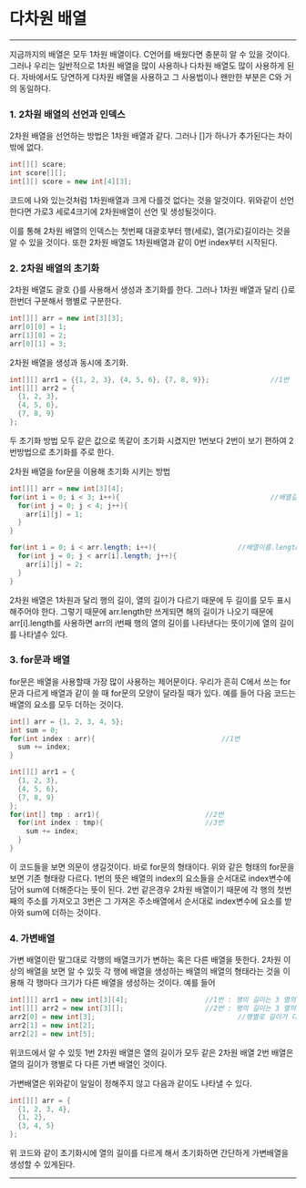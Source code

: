 # 다차원 배열

---

지금까지의 배열은 모두 1차원 배열이다. C언어를 배웠다면 충분히 알 수 있을 것이다. 그러나 우리는 일반적으로 1차원 배열을 많이 사용하나 다차원 배열도 많이 사용하게 된다. 자바에서도 당연하게 다차원 배열을 사용하고 그 사용법이나 왠만한 부분은 C와 거의 동일하다.

### 1. 2차원 배열의 선언과 인덱스

2차원 배열을 선언하는 방법은 1차원 배열과 같다. 그러나 []가 하나가 추가된다는 차이밖에 없다.

~~~java
int[][] scare;
int score[][];
int[][] score = new int[4][3];
~~~

코드에 나와 있는것처럼 1차원배열과 크게 다를것 없다는 것을 알것이다. 위와같이 선언한다면 가로3 세로4크기에 2차원배열이 선언 및 생성될것이다.

이를 통해 2차원 배열의 인덱스는 첫번째 대괄호부터 행(세로), 열(가로)길이라는 것을 알 수 있을 것이다. 또한 2차원 배열도 1차원배열과 같이 0번 index부터 시작된다.

### 2. 2차원 배열의 초기화

2차원 배열도 괄호 {}를 사용해서 생성과 초기화를 한다. 그러나 1차원 배열과 달리 {}로 한번더 구분해서 행별로 구분한다.

~~~java
int[][] arr = new int[3][3];
arr[0][0] = 1;
arr[1][0] = 2;
arr[0][1] = 3;
~~~

2차원 배열을 생성과 동시에 초기화.

~~~ java
int[][] arr1 = {{1, 2, 3}, {4, 5, 6}, {7, 8, 9}};				//1번
int[][] arr2 = {																				//2번
  {1, 2, 3},
  {4, 5, 6},
  {7, 8, 9}
};																											//두 초기화 모두 new int[][]가 생략됨
~~~

두 초기화 방법 모두 같은 값으로 똑같이 초기화 시켰지만 1번보다 2번이 보기 편하여 2번방법으로 초기화를 주로 한다.

2차원 배열을 for문을 이용해 초기화 시키는 방법

~~~java
int[][] arr = new int[3][4];
for(int i = 0; i < 3; i++){										//배열길이를 직접 입력
  for(int j = 0; j < 4; j++){
    arr[i][j] = 1;
  }
}

for(int i = 0; i < arr.length; i++){					//배열이름.length이용
  for(int j = 0; j < arr[i].length; j++){
    arr[i][j] = 2;
  }
}
~~~

2차원 배열은 1차원과 달리 행의 길이, 열의 길이가 다르기 때문에 두 길이를 모두 표시해주어야 한다. 그렇기 때문에 arr.length만 쓰게되면 해의 길이가 나오기 때문에 arr[i].length를 사용하면 arr의 i번째 행의 열의 길이를 나타낸다는 뜻이기에 열의 길이를 나타낼수 있다.

### 3. for문과 배열

for문은 배열을 사용할때 가장 많이 사용하는 제어문이다. 우리가 흔히 C에서 쓰는 for문과 다르게 배열과 같이 쓸 때 for문의 모양이 달라질 때가 있다. 예를 들어 다음 코드는 배열의 요소를 모두 더하는 것이다.

~~~java
int[] arr = {1, 2, 3, 4, 5};
int sum = 0;
for(int index : arr){								//1번
  sum += index;
}

int[][] arr1 = {
  {1, 2, 3},
  {4, 5, 6},
  {7, 8, 9}
};
for(int[] tmp : arr1){							//2번
  for(int index : tmp){							//3번
    sum += index;
  }
}
~~~

이 코드들을 보면 의문이 생길것이다. 바로 for문의 형태이다. 위와 같은 형태의 for문을 보면 기존 형태랑 다르다. 1번의 뜻은 배열의 index의 요소들을 순서대로 index변수에 담어 sum에 더해준다는 뜻이 된다. 2번 같은경우 2차원 배열이기 때문에 각 행의 첫번째의 주소를 가져오고 3번은 그 가져온 주소배열에서 순서대로 index변수에 요소를 받아와 sum에 더하는 것이다.

### 4. 가변배열

가변 배열이란 말그대로 각행의 배열크기가 변하는 혹은 다른 배열을 뜻한다. 2차원 이상의 배열을 보면 알 수 있듯 각 행에 배열을 생성하는 배열의 배열의 형태라는 것을 이용해 각 행마다 크기가 다른 배열을 생성하는 것이다. 예를 들어

~~~java
int[][] arr1 = new int[3][4];					//1번 : 행의 길이는 3 열의 길이는 4인 배열
int[][] arr2 = new int[3][];					//2번 : 행의 길이는 3 열의 길이를 정해주지 않음
arr2[0] = new int[3];									//행별로 길이가 다른 배열선언
arr2[1] = new int[2];
arr2[2] = new int[5];
~~~

위코드에서 알 수 있듯 1번 2차원 배열은 열의 길이가 모두 같은 2차원 배열 2번 배열은 열의 길이가 행별로 다 다른 가변 배열인 것이다.

가변배열은 위와같이 일일이 정해주지 않고 다음과 같이도 나타낼 수 있다.

~~~java
int[][] arr = {
  {1, 2, 3, 4},
  {1, 2},
  {3, 4, 5}
};
~~~

위 코드와 같이 초기화시에 열의 길이를 다르게 해서 초기화하면 간단하게 가변배열을 생성할 수 있게된다.

---


